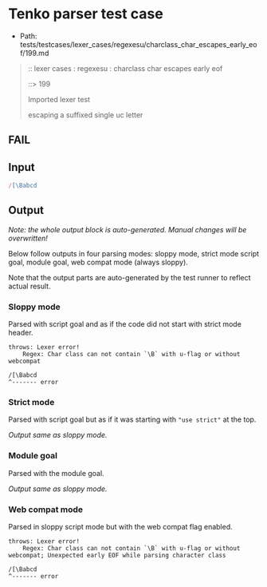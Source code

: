 # Tenko parser test case

- Path: tests/testcases/lexer_cases/regexesu/charclass_char_escapes_early_eof/199.md

> :: lexer cases : regexesu : charclass char escapes early eof
>
> ::> 199
>
> Imported lexer test
>
> escaping a suffixed single uc letter

## FAIL

## Input

`````js
/[\Babcd
`````

## Output

_Note: the whole output block is auto-generated. Manual changes will be overwritten!_

Below follow outputs in four parsing modes: sloppy mode, strict mode script goal, module goal, web compat mode (always sloppy).

Note that the output parts are auto-generated by the test runner to reflect actual result.

### Sloppy mode

Parsed with script goal and as if the code did not start with strict mode header.

`````
throws: Lexer error!
    Regex: Char class can not contain `\B` with u-flag or without webcompat

/[\Babcd
^------- error
`````

### Strict mode

Parsed with script goal but as if it was starting with `"use strict"` at the top.

_Output same as sloppy mode._

### Module goal

Parsed with the module goal.

_Output same as sloppy mode._

### Web compat mode

Parsed in sloppy script mode but with the web compat flag enabled.

`````
throws: Lexer error!
    Regex: Char class can not contain `\B` with u-flag or without webcompat; Unexpected early EOF while parsing character class

/[\Babcd
^------- error
`````


